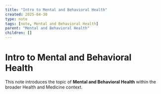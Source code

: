 ```yaml
---
title: "Intro to Mental and Behavioral Health"
created: 2025-04-30
type: note
tags: [note, Mental and Behavioral Health]
parent: "Mental and Behavioral Health"
children: []
---
```


# Intro to Mental and Behavioral Health

This note introduces the topic of **Mental and Behavioral Health** within the broader Health and Medicine context.

